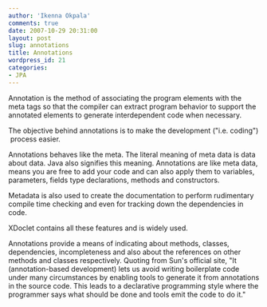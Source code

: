 ```yaml
---
author: 'Ikenna Okpala'
comments: true
date: 2007-10-29 20:31:00
layout: post
slug: annotations
title: Annotations
wordpress_id: 21
categories:
- JPA
---
```


Annotation is the method of associating the program elements with the meta tags so that the compiler can extract program behavior to support the annotated elements to generate interdependent code when necessary.

The  objective behind annotations is to make the development ("i.e. coding")  process easier.
<!--more-->

Annotations behaves like the meta. The literal meaning of meta data is data about data. Java also signifies this meaning. Annotations are like meta data, means you are free to add your code and can also apply them to variables, parameters, fields type declarations, methods and constructors.

Metadata is also used to create the documentation to perform rudimentary compile time checking and even for tracking down the dependencies in code.

XDoclet contains all these features and is widely used.

Annotations provide a means of indicating about methods, classes, dependencies, incompleteness and also about the references on other methods and classes respectively. Quoting from Sun's official site, "It (annotation-based development) lets us avoid writing boilerplate code under many circumstances by enabling tools to generate it from annotations in the source code. This leads to a declarative programming style where the programmer says what should be done and tools emit the code to do it."
